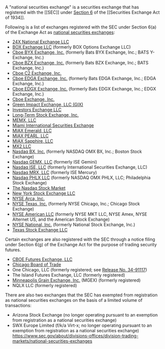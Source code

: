 A "national securities exchange" is a securities exchange that has registered with the [[SEC]] under [Section 6](https://www.law.cornell.edu/uscode/text/15/78f) of the [[Securities Exchange Act of 1934]].

Following is a list of exchanges registered with the SEC under Section 6(a) of the Exchange Act as [national securities exchanges](https://www.sec.gov/about/laws/sea34.pdf#page=67):

- [24X National Exchange LLC](https://24exchange.com/) 
- [BOX Exchange LLC](https://boxoptions.com/) (formerly BOX Options Exchange LLC)
- [Cboe BYX Exchange, Inc.](https://markets.cboe.com/) (formerly Bats BYX Exchange, Inc.; BATS Y-Exchange, Inc.)
- [Cboe BZX Exchange, Inc.](https://markets.cboe.com/) (formerly Bats BZX Exchange, Inc.; BATS Exchange, Inc.)
- [Cboe C2 Exchange, Inc.](http://www.cboe.com/)
- [Cboe EDGA Exchange, Inc.](https://markets.cboe.com/) (formerly Bats EDGA Exchange, Inc.; EDGA Exchange, Inc.)
- [Cboe EDGX Exchange, Inc.](https://markets.cboe.com/) (formerly Bats EDGX Exchange, Inc.; EDGX Exchange, Inc.)
- [Cboe Exchange, Inc.](http://www.cboe.com/)
- [Green Impact Exchange, LLC (GIX)](https://www.tradegix.com/)
- [Investors Exchange LLC](https://www.iextrading.com/)
- [Long-Term Stock Exchange, Inc.](https://ltse.com/)
- [MEMX, LLC](https://memx.com/)
- [Miami International Securities Exchange](http://www.miaxoptions.com/)
- [MIAX Emerald, LLC](http://www.miaxoptions.com/)
- [MIAX PEARL, LLC](http://www.miaxoptions.com/)
- [MIAX Sapphire, LLC](https://www.miaxglobal.com/) 
- [MX2 LLC](https://memx.com/insights/introducing-mx2) 
- [Nasdaq BX, Inc.](http://www.nasdaqtrader.com/) (formerly NASDAQ OMX BX, Inc.; Boston Stock Exchange)
- [Nasdaq GEMX, LLC](http://ir.nasdaq.com/nasdaq-GEMX.cfm) (formerly ISE Gemini)
- [Nasdaq ISE, LLC](http://ir.nasdaq.com/nasdaq-ise.cfm) (formerly International Securities Exchange, LLC)
- [Nasdaq MRX, LLC](http://ir.nasdaq.com/nasdaq-MRX.cfm) (formerly ISE Mercury)
- [Nasdaq PHLX LLC](http://www.nasdaqtrader.com/) (formerly NASDAQ OMX PHLX, LLC; Philadelphia Stock Exchange)
- [The Nasdaq Stock Market](http://www.nasdaq.com/)
- [New York Stock Exchange LLC](http://www.nyse.com/)
- [NYSE Arca, Inc.](https://www.nyse.com/markets/nyse-arca)
- [NYSE Texas, Inc.](https://www.nyse.com/markets/nyse-texas) (formerly NYSE Chicago, Inc.; Chicago Stock Exchange)
- [NYSE American LLC](https://www.nyse.com/markets/nyse-american) (formerly NYSE MKT LLC, NYSE Amex, NYSE Alternet US, and the American Stock Exchange)
- [NYSE National, Inc.](https://www.nyse.com/markets/nyse-national) (formerly National Stock Exchange, Inc.)
- [Texas Stock Exchange LLC](https://www.txse.com/) 

Certain exchanges are also registered with the SEC through a notice filing under Section 6(g) of the Exchange Act for the purpose of trading security futures.

- [CBOE Futures Exchange, LLC](http://cfe.cboe.com/)
- [Chicago Board of Trade](http://www.cmegroup.com/company/cbot.html)
- One Chicago, LLC (formerly registered; see [Release No. 34-91117](https://www.sec.gov/rules/other/2021/34-91117.pdf))
- The Island Futures Exchange, LLC (formerly registered)
- [Minneapolis Grain Exchange, Inc.](https://www.sec.gov/rules/exorders/2020/34-90510.pdf) (MGEX) (formerly registered)
- NQLX LLC (formerly registered)

There are also two exchanges that the SEC has exempted from registration as national securities exchanges on the basis of a limited volume of transactions:

- Arizona Stock Exchange (no longer operating pursuant to an exemption from registration as a national securities exchange)
- SWX Europe Limited (f/k/a Virt-x; no longer operating pursuant to an exemption from registration as a national securities exchange)
https://www.sec.gov/about/divisions-offices/division-trading-markets/national-securities-exchanges